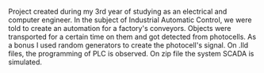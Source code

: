 Project created during my 3rd year of studying as an electrical and computer engineer. In the subject of Industrial Automatic Control, we were told to create an automation for a factory's conveyors. Objects were transported for a certain time on them and 
got detected from photocells. 
As a bonus I used random generators to create the photocell's signal. 
On .lld files, the programming of PLC is observed.
On zip file the system SCADA is simulated.
